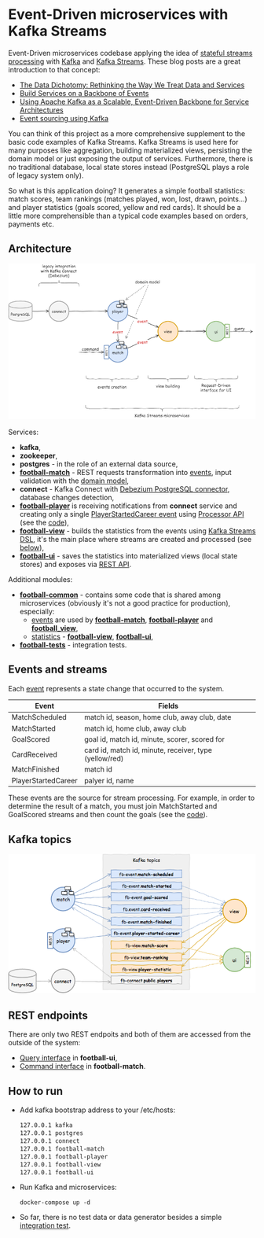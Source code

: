 # Event-Driven microservices with Kafka Streams

Event-Driven microservices codebase applying the idea of [stateful streams processing](https://docs.confluent.io/current/streams/concepts.html#stateful-stream-processing) with [Kafka](https://kafka.apache.org/) and [Kafka Streams](https://kafka.apache.org/documentation/streams/). These blog posts are a great introduction to that concept:
- [The Data Dichotomy: Rethinking the Way We Treat Data and Services](https://www.confluent.io/blog/data-dichotomy-rethinking-the-way-we-treat-data-and-services/)
- [Build Services on a Backbone of Events](https://www.confluent.io/blog/build-services-backbone-events/)
- [Using Apache Kafka as a Scalable, Event-Driven Backbone for Service Architectures](https://www.confluent.io/blog/apache-kafka-for-service-architectures/)
- [Event sourcing using Kafka](https://blog.softwaremill.com/event-sourcing-using-kafka-53dfd72ad45d)

You can think of this project as a more comprehensive supplement to the basic code examples of Kafka Streams. Kafka Streams is used here for many purposes like aggregation, building materialized views, persisting the domain model or just exposing the output of services. Furthermore, there is no traditional database, local state stores instead (PostgreSQL plays a role of legacy system only).

So what is this application doing? It generates a simple football statistics: match scores, team rankings (matches played, won, lost, drawn, points...) and player statistics (goals scored, yellow and red cards). It should be a little more comprehensible than a typical code examples based on orders, payments etc. 


## Architecture

![architecture](docs/architecture.png)

Services:
- __kafka__,
- __zookeeper__,
- __postgres__ - in the role of an external data source,
- __[football-match](football-match/)__ - REST requests transformation into [events](football-common/src/main/java/org/djar/football/model/event/), input validation with the [domain model](https://github.com/djarza/football-events/tree/master/football-match/src/main/java/org/djar/football/match/domain),
- __connect__ - Kafka Connect with [Debezium PostgreSQL connector](http://debezium.io/docs/connectors/postgresql/), database changes detection,
- __[football-player](football-player/)__ is receiving notifications from __connect__ service and creating only a single [PlayerStartedCareer event](football-common/src/main/java/org/djar/football/model/event/PlayerStartedCareer.java) using [Processor API](https://kafka.apache.org/11/documentation/streams/developer-guide/processor-api.html) (see the [code](football-player/src/main/java/org/djar/football/player/snapshot/DomainUpdater.java)),
- __[football-view](football-view/)__ - builds the statistics from the events using [Kafka Streams DSL](https://kafka.apache.org/11/documentation/streams/developer-guide/dsl-api.html), it's the main place where streams are created and processed (see [below](#events-and-streams)),
- __[football-ui](football-ui/)__ - saves the statistics into materialized views (local state stores) and exposes via [REST API](football-ui/src/main/java/org/djar/football/ui/controller/StatisticsController.java).

Additional modules:
- __[football-common](football-common/)__ - contains some code that is shared among microservices (obviously it's not a good practice for production), especially:
    - [events](football-common/src/main/java/org/djar/football/model/event/) are used by __[football-match](football-match/)__, __[football-player](football-player/)__ and __[football_view](football-view/)__,
    - [statistics](football-common/src/main/java/org/djar/football/model/view/) - __[football-view](football-view/)__, __[football-ui](football-ui/)__,
- __[football-tests](football-tests/)__ - integration tests.


## Events and streams

Each [event](football-common/src/main/java/org/djar/football/model/event/) represents a state change that occurred to the system.

| Event               | Fields                                                 |
| ------------------- | ------------------------------------------------------ |
| MatchScheduled      | match id, season, home club, away club, date           |
| MatchStarted        | match id, home club, away club                         |
| GoalScored          | goal id, match id, minute, scorer, scored for          |
| CardReceived        | card id, match id, minute, receiver, type (yellow/red) |
| MatchFinished       | match id                                               |
| PlayerStartedCareer | palyer id, name                                        |

These events are the source for stream processing. For example, in order to determine the result of a match, you must join MatchStarted and GoalScored streams and then count the goals (see the [code](football-view/src/main/java/org/djar/football/view/projection/StatisticsBuilder.java)).


## Kafka topics

![topics](docs/topics.png)


## REST endpoints

There are only two REST endpoits and both of them are accessed from the outside of the system:
- [Query interface](football-ui/src/main/java/org/djar/football/ui/controller/StatisticsController.java) in __football-ui__,
- [Command interface](football-match/src/main/java/org/djar/football/match/controller/MatchController.java) in __football-match__.


## How to run

- Add kafka bootstrap address to your /etc/hosts:
    ```
    127.0.0.1 kafka
    127.0.0.1 postgres
    127.0.0.1 connect
    127.0.0.1 football-match
    127.0.0.1 football-player
    127.0.0.1 football-view
    127.0.0.1 football-ui
    ```
- Run Kafka and microservices:
    ```
    docker-compose up -d
    ```
- So far, there is no test data or data generator besides a simple [integration test](football-tests/).
